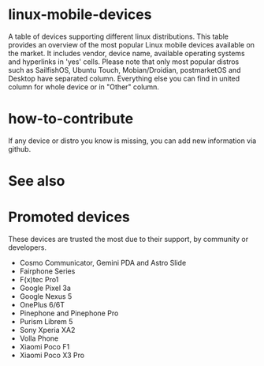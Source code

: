 # linux-mobile-devices
A table of devices supporting different linux distributions.
This table provides an overview of the most popular Linux mobile devices available on the market. It includes vendor, device name, available operating systems and hyperlinks in 'yes' cells. Please note that only most popular distros such as SailfishOS, Ubuntu Touch, Mobian/Droidian, postmarketOS and Desktop have separated column. Everything else you can find in united column for whole device or in "Other" column.
# how-to-contribute
If any device or distro you know is missing, you can add new information via github. 
# See also
# Promoted devices
These devices are trusted the most due to their support, by community or developers.
- Cosmo Communicator, Gemini PDA and Astro Slide
- Fairphone Series
- F(x)tec Pro1
- Google Pixel 3a
- Google Nexus 5
- OnePlus 6/6T
- Pinephone and Pinephone Pro
- Purism Librem 5
- Sony Xperia XA2
- Volla Phone
- Xiaomi Poco F1
- Xiaomi Poco X3 Pro
